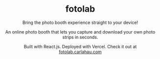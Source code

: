 <h1 align="center">fotolab</h1>

<div>
  <p align="center">Bring the photo booth experience straight to your device!</p>
  <p align="center">An online photo booth that lets you capture and download your own photo strips in seconds.</p>
  <p align="center">Built with React.js. Deployed with Vercel. Check it out at <a href="http://fotolab.carlahau.com">fotolab.carlahau.com</a></p>
</div>
